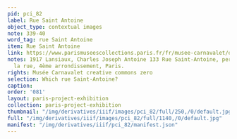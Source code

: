 ```yaml
---
pid: pci_82
label: Rue Saint Antoine
object_type: contextual images
note: 339-40
word_tag: rue Saint Antoine
item: Rue Saint Antoine
link: https://www.parismuseescollections.paris.fr/fr/musee-carnavalet/oeuvres/133-rue-saint-antoine-perspective-de-la-rue-4eme-arrondissement-paris#infos-principales
notes: 1917 Lansiaux, Charles Joseph Antoine 133 Rue Saint-Antoine, perspective de
  la rue, 4ème arrondissement, Paris.
rights: Musée Carnavalet creative commons zero
selection: Which rue Saint-Antoine?
caption: 
order: '081'
layout: paris-project-exhibition
collection: paris-project-exhibition
thumbnail: "/img/derivatives/iiif/images/pci_82/full/250,/0/default.jpg"
full: "/img/derivatives/iiif/images/pci_82/full/1140,/0/default.jpg"
manifest: "/img/derivatives/iiif/pci_82/manifest.json"
---
```


